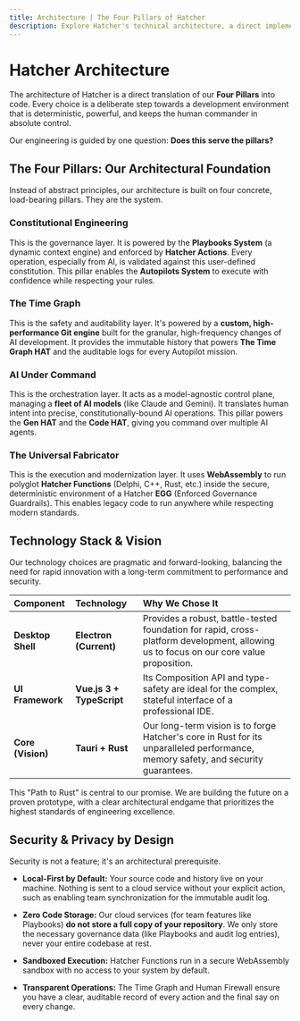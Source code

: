 ```yaml
---
title: Architecture | The Four Pillars of Hatcher
description: Explore Hatcher's technical architecture, a direct implementation of our Four Pillars. Learn how we built a deterministic, model-agnostic, and developer-centric IDE.
---
```


# Hatcher Architecture

The architecture of Hatcher is a direct translation of our **Four Pillars** into code. Every choice is a deliberate step towards a development environment that is deterministic, powerful, and keeps the human commander in absolute control.

Our engineering is guided by one question: **Does this serve the pillars?**

## The Four Pillars: Our Architectural Foundation

Instead of abstract principles, our architecture is built on four concrete, load-bearing pillars. They are the system.

### <DocIcon type="constitutional" inline /> Constitutional Engineering

This is the governance layer. It is powered by the **Playbooks System** (a dynamic context engine) and enforced by **Hatcher Actions**. Every operation, especially from AI, is validated against this user-defined constitution. This pillar enables the **Autopilots System** to execute with confidence while respecting your rules.

### <DocIcon type="time-graph" inline /> The Time Graph

This is the safety and auditability layer. It's powered by a **custom, high-performance Git engine** built for the granular, high-frequency changes of AI development. It provides the immutable history that powers **The Time Graph HAT** and the auditable logs for every Autopilot mission.

### <DocIcon type="ai-command" inline /> AI Under Command

This is the orchestration layer. It acts as a model-agnostic control plane, managing a **fleet of AI models** (like Claude and Gemini). It translates human intent into precise, constitutionally-bound AI operations. This pillar powers the **Gen HAT** and the **Code HAT**, giving you command over multiple AI agents.

### <DocIcon type="universal-fabricator" inline /> The Universal Fabricator

This is the execution and modernization layer. It uses **WebAssembly** to run polyglot **Hatcher Functions** (Delphi, C++, Rust, etc.) inside the secure, deterministic environment of a Hatcher **EGG** (Enforced Governance Guardrails). This enables legacy code to run anywhere while respecting modern standards.

## Technology Stack & Vision

Our technology choices are pragmatic and forward-looking, balancing the need for rapid innovation with a long-term commitment to performance and security.

| Component         | Technology                | Why We Chose It                                                                                                                        |
| :---------------- | :------------------------ | :------------------------------------------------------------------------------------------------------------------------------------- |
| **Desktop Shell** | **Electron (Current)**    | Provides a robust, battle-tested foundation for rapid, cross-platform development, allowing us to focus on our core value proposition. |
| **UI Framework**  | **Vue.js 3 + TypeScript** | Its Composition API and type-safety are ideal for the complex, stateful interface of a professional IDE.                               |
| **Core (Vision)** | **Tauri + Rust**          | Our long-term vision is to forge Hatcher's core in Rust for its unparalleled performance, memory safety, and security guarantees.      |

This "Path to Rust" is central to our promise. We are building the future on a proven prototype, with a clear architectural endgame that prioritizes the highest standards of engineering excellence.

## Security & Privacy by Design

Security is not a feature; it's an architectural prerequisite.

- **Local-First by Default:** Your source code and history live on your machine. Nothing is sent to a cloud service without your explicit action, such as enabling team synchronization for the immutable audit log.

- **Zero Code Storage:** Our cloud services (for team features like Playbooks) **do not store a full copy of your repository**. We only store the necessary governance data (like Playbooks and audit log entries), never your entire codebase at rest.

- **Sandboxed Execution:** Hatcher Functions run in a secure WebAssembly sandbox with no access to your system by default.

- **Transparent Operations:** The Time Graph and Human Firewall ensure you have a clear, auditable record of every action and the final say on every change.

<PageCTA
  title="Ready to Dive Deeper?"
  subtitle="Explore how our architecture enables the next generation of AI-assisted development"
  buttonText="Read the Philosophy"
  buttonLink="/philosophy"
  buttonStyle="secondary"
  footer="Built with security, privacy, and developer control at its core"
/>
